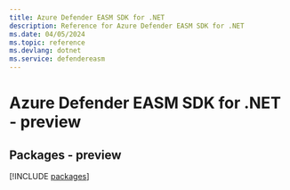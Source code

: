 ```yaml
---
title: Azure Defender EASM SDK for .NET
description: Reference for Azure Defender EASM SDK for .NET
ms.date: 04/05/2024
ms.topic: reference
ms.devlang: dotnet
ms.service: defendereasm
---
```

# Azure Defender EASM SDK for .NET - preview
## Packages - preview
[!INCLUDE [packages](defender-easm-index.md)]